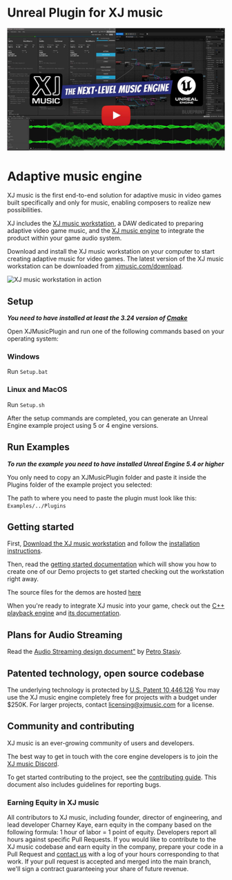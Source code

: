# Unreal Plugin for XJ music

<a href="https://www.youtube.com/embed/cs4DdL3jMI0?si=0agEYCkcdHPmnJt-" target="_blank">
<img alt="XJ Unreal Plugin Demo with YouTube Play Button" src="Design/Thumbnail-XJ-Unreal-Plugin-Demo-with-YouTube-Play-Button.jpg"/>
</a>


# Adaptive music engine

XJ music is the first end-to-end solution for adaptive music in video games built specifically and only for music, enabling composers to realize new possibilities.

XJ includes the [XJ music workstation](workstation/README.md), a DAW dedicated to preparing adaptive video game music, and the 
[XJ music engine](engine/README.md) to integrate the product within your game audio system.

Download and install the XJ music workstation on your computer to start creating adaptive music for video games. The latest version of the XJ music workstation can be downloaded from [xjmusic.com/download](https://xjmusic.com/download).

![XJ music workstation in action](workstation/design/xjmusic-workstation-screenshot-fabrication.png)


Setup
----------------------

_**You need to have installed at least the 3.24 version of [Cmake](https://cmake.org/download/)**_

Open XJMusicPlugin and run one of the following commands based on your operating system:

### Windows
Run ```Setup.bat```

### Linux and MacOS
Run ```Setup.sh```

After the setup commands are completed, you can generate an Unreal Engine example project using 5 or 4 engine versions.

Run Examples
----------------------
_**To run the example you need to have installed Unreal Engine 5.4 or higher**_

You only need to copy an XJMusicPlugin folder and paste it inside the Plugins folder of the example project you selected:

The path to where you need to paste the plugin must look like this:
```Examples/../Plugins```


## Getting started

First, [Download the XJ music workstation](https://xjmusic.com/download) and follow the [installation instructions](https://docs.xjmusic.com/installation/).

Then, read the [getting started documentation](https://docs.xjmusic.com/getting-started/) which will show you how to create one of our Demo projects to get started checking out the workstation right away.

The source files for the demos are hosted [here](https://github.com/xjmusic/xjmusic-demos)

When you're ready to integrate XJ music into your game, check out the [C++ playback engine](https://github.com/xjmusic/xjmusic/tree/main/engine/) and [its documentation](https://engine-docs.xjmusic.com/).



## Plans for Audio Streaming

Read the [Audio Streaming design document"](Design/AssetStreaming-PetroStasiv.pdf) by [Petro Stasiv](https://www.linkedin.com/in/petro-stasiv/).


## Patented technology, open source codebase

The underlying technology is protected by [U.S. Patent 10,446,126](https://patents.google.com/patent/US10446126B1/)
You may use the XJ music engine completely free for projects with a budget under $250K.
For larger projects, contact licensing@xjmusic.com for a license.


## Community and contributing

XJ music is an ever-growing community of users and developers.

The best way to get in touch with the core engine developers is to join the
[XJ music Discord](https://discord.xj.io).

To get started contributing to the project, see the [contributing guide](CONTRIBUTING.md).
This document also includes guidelines for reporting bugs.

### Earning Equity in XJ music

All contributors to XJ music, including founder, director of engineering, and lead developer Charney Kaye, earn equity in the company based on the following formula: 1 hour of labor = 1 point of equity. Developers report all hours against specific Pull Requests. If you would like to contribute to the XJ music codebase and earn equity in the company, prepare your code in a Pull Request and [contact us](https://xjmusic.com/contact-us/) with a log of your hours corresponding to that work. If your pull request is accepted and merged into the main branch, we'll sign a contract guaranteeing your share of future revenue.


